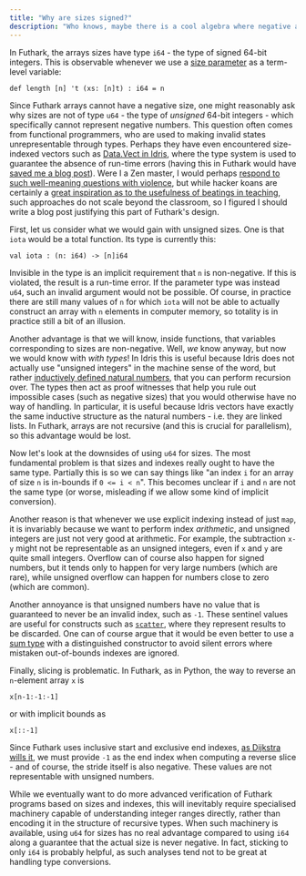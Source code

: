 ```yaml
---
title: "Why are sizes signed?"
description: "Who knows, maybe there is a cool algebra where negative array sizes make sense."
---
```


In Futhark, the arrays sizes have type `i64` - the type of
signed 64-bit integers.  This is observable whenever we use a [size
parameter](../examples/size-parameters.html) as a term-level variable:

```Futhark
def length [n] 't (xs: [n]t) : i64 = n
```

Since Futhark arrays cannot have a negative size, one might reasonably
ask why sizes are not of type `u64` - the type of *unsigned* 64-bit
integers - which specifically cannot represent negative numbers.  This
question often comes from functional programmers, who are used to
making invalid states unrepresentable through types.  Perhaps they
have even encountered size-indexed vectors such as [Data.Vect in
Idris](https://www.idris-lang.org/docs/current/base_doc/docs/Data.Vect.html),
where the type system is used to guarantee the absence of run-time
errors (having this in Futhark would have [saved me a blog
post](2023-03-17-on-nontermination.html)).  Were I a Zen master, I
would perhaps [respond to such well-meaning questions with
violence](https://www.bowzwestchester.org/2017/06/jun-7-13-bcr-32.html),
but while hacker koans are certainly a [great inspiration as to the
usefulness of beatings in
teaching](http://www.catb.org/~esr/writings/unix-koans/editor-wars.html),
such approaches do not scale beyond the classroom, so I figured I
should write a blog post justifying this part of Futhark's design.

First, let us consider what we would gain with unsigned sizes.  One is
that `iota` would be a total function.  Its type is currently this:

```Futhark
val iota : (n: i64) -> [n]i64
```

Invisible in the type is an implicit requirement that `n` is
non-negative.  If this is violated, the result is a run-time error.
If the parameter type was instead `u64`, such an invalid argument
would not be possible.  Of course, in practice there are still many
values of `n` for which `iota` will not be able to actually construct
an array with `n` elements in computer memory, so totality is
in practice still a bit of an illusion.

Another advantage is that we will know, inside functions, that
variables corresponding to sizes are non-negative.  Well, *we* know
anyway, but now we would know with *with types*!  In Idris this is
useful because Idris does not actually use "unsigned integers" in the
machine sense of the word, but rather [inductively defined natural
numbers](https://www.idris-lang.org/docs/current/base_doc/docs/Prelude.Nat.html#Prelude.Nat.Nat),
that you can perform recursion over.  The types then act as proof
witnesses that help you rule out impossible cases (such as negative
sizes) that you would otherwise have no way of handling.  In
particular, it is useful because Idris vectors have exactly the same
inductive structure as the natural numbers - i.e. they are linked
lists.  In Futhark, arrays are not recursive (and this is crucial for
parallelism), so this advantage would be lost.

Now let's look at the downsides of using `u64` for sizes.  The most
fundamental problem is that sizes and indexes really ought to have the
same type.  Partially this is so we can say things like "an index `i`
for an array of size `n` is in-bounds if `0 <= i < n`".  This becomes
unclear if `i` and `n` are not the same type (or worse, misleading if
we allow some kind of implicit conversion).

Another reason is that whenever we use explicit indexing instead of
just `map`, it is invariably because we want to perform index
*arithmetic*, and unsigned integers are just not very good at
arithmetic.  For example, the subtraction `x-y` might not be
representable as an unsigned integers, even if `x` and `y` are quite
small integers.  Overflow can of course also happen for signed
numbers, but it tends only to happen for very large numbers (which are
rare), while unsigned overflow can happen for numbers close to zero
(which are common).

Another annoyance is that unsigned numbers have no value that is
guaranteed to never be an invalid index, such as `-1`.  These sentinel
values are useful for constructs such as
[`scatter`](../examples/gather-and-scatter.html), where they represent
results to be discarded.  One can of course argue that it would be
even better to use a [sum type](../examples/sum-types.html) with a
distinguished constructor to avoid silent errors where mistaken
out-of-bounds indexes are ignored.

Finally, slicing is problematic.  In Futhark, as in Python, the way to
reverse an `n`-element array `x` is

```Futhark
x[n-1:-1:-1]
```

or with implicit bounds as

```Futhark
x[::-1]
```

Since Futhark uses inclusive start and exclusive end indexes, [as
Dijkstra wills
it](https://www.cs.utexas.edu/users/EWD/transcriptions/EWD08xx/EWD831.html),
we must provide `-1` as the end index when computing a reverse slice -
and of course, the stride itself is also negative.  These values are
not representable with unsigned numbers.

While we eventually want to do more advanced verification of Futhark
programs based on sizes and indexes, this will inevitably require
specialised machinery capable of understanding integer ranges
directly, rather than encoding it in the structure of recursive types.
When such machinery is available, using `u64` for sizes has no real
advantage compared to using `i64` along a guarantee that the actual
size is never negative.  In fact, sticking to only `i64` is probably
helpful, as such analyses tend not to be great at handling type
conversions.
